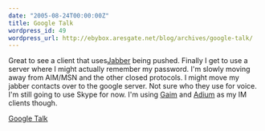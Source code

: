 ```yaml
---
date: "2005-08-24T00:00:00Z"
title: Google Talk
wordpress_id: 49
wordpress_url: http://ebybox.aresgate.net/blog/archives/google-talk/
---
```

Great to see a client that uses<a href="http://jabber.org">Jabber</a> being pushed. Finally I get to use a server where I might actually remember my password. I'm slowly moving away from AIM/MSN and the other closed protocols. I might move my jabber contacts over to the google server. Not sure who they use for voice. I'm still going to use Skype for now. I'm using <a href="http://gaim.sf.net">Gaim</a> and <a href="http://adiumx.com">Adium</a> as my IM clients though.

<a href="http://www.google.com/talk/index.html">Google Talk</a>
